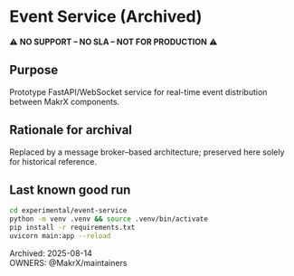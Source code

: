 # Event Service (Archived)

⚠️ **NO SUPPORT – NO SLA – NOT FOR PRODUCTION** ⚠️

## Purpose

Prototype FastAPI/WebSocket service for real-time event distribution between MakrX components.

## Rationale for archival

Replaced by a message broker–based architecture; preserved here solely for historical reference.

## Last known good run

```bash
cd experimental/event-service
python -m venv .venv && source .venv/bin/activate
pip install -r requirements.txt
uvicorn main:app --reload
```

Archived: 2025-08-14  
OWNERS: @MakrX/maintainers

